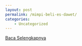 ```yaml
---
layout: post
permalink: /mimpi-beli-es-dawet/
categories:
    - Uncategorized
---
```


[Baca Selengkapnya](/03)